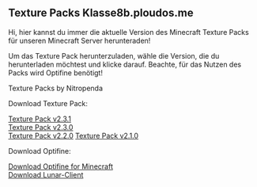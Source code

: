 ## Texture Packs Klasse8b.ploudos.me

Hi, hier kannst du immer die aktuelle Version des Minecraft Texture Packs für unseren Minecraft Server herunteraden!

Um das Texture Pack herunterzuladen, wähle die Version, die du herunterladen möchtest und klicke darauf. Beachte, für das Nutzen des Packs wird Optifine benötigt!


Texture Packs by Nitropenda

Download Texture Pack:     

[Texture Pack v2.3.1](https://nitropenda.github.io/Klasse8b-V2.3.1/)           
[Texture Pack v2.3.0](https://nitropenda.github.io/Klasse8b-V2.3.0/)                            
[Texture Pack v2.2.0]()
[Texture Pack v2.1.0]()                                 
                        
Download Optifine:     

[Download Optifine for Minecraft](https://optifine.net/downloads)                
[Download Lunar-Client](https://www.lunarclient.com/download/)
